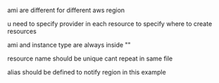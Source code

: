 ami are different for different aws region

u need to specify provider in each resource to specify where to create resources

ami and instance type are always inside ""

resource name should be unique cant repeat in same file

alias should be defined to notify region in this example
